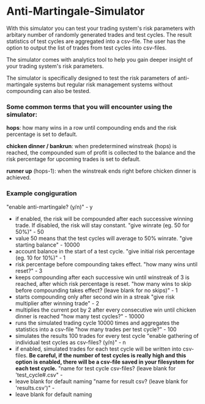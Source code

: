 # Anti-Martingale-Simulator

With this simulator you can test your trading system's risk parameters with arbitary number of randomly generated trades and test cycles. The result statistics of test cycles are aggregated into a csv-file. The user has the option to output the list of trades from test cycles into csv-files.

The simulator comes with analytics tool to help you gain deeper insight of your trading system's risk parameters.

The simulator is specifically designed to test the risk parameters of anti-martingale systems but regular risk management systems without compounding can also be tested.

### Some common terms that you will encounter using the simulator:

<strong>hops</strong>: how many wins in a row until compounding ends and the risk percentage is set to default.

<strong>chicken dinner / bankrun</strong>: when predetermined winstreak (hops) is reached, the compounded sum of profit is collected to the balance and the risk percentage for upcoming trades is set to default.

<strong>runner up</strong> (hops-1): when the winstreak ends right before chicken dinner is achieved.

### Example congiguration

"enable anti-martingale? (y/n)" - y
- if enabled, the risk will be compounded after each successive winning trade. If disabled, the risk will stay constant.
"give winrate (eg. 50 for 50%)" - 50
- value 50 means that the test cycles will average to 50% winrate.
"give starting balance" - 10000
- account balance in the start of a test cycle.
"give initial risk percentage (eg. 10 for 10%)" - 1
- risk percentage before compounding takes effect.
"how many wins until reset?" - 3
- keeps compounding after each successive win until winstreak of 3 is reached, after which risk percentage is reset.
"how many wins to skip before compounding takes effect? (leave blank for no skips)" - 1
- starts compounding only after second win in a streak
"give risk multiplier after winning trade" - 2
- multiplies the current pot by 2 after every consecutive win until chicken dinner is reached
"how many test cycles?" - 10000
- runs the simulated trading cycle 10000 times and aggregates the statistics into a csv-file
"how many trades per test cycle?" - 100
- simulates the results 100 trades for every test cycle
"enable gathering of individual test cycles as csv-files? (y/n)" - n
- if enabled, simulated trades for each test cycle will be written into csv-files. <strong>Be careful, if the number of test cycles is really high and this option is enabled, there will be a csv-file saved in your filesystem for each test cycle.</strong>
"name for test cycle csv-files? (leave blank for 'test_cycle#.csv" -
- leave blank for default naming
"name for result csv? (leave blank for 'results.csv')" -
- leave blank for default naming
